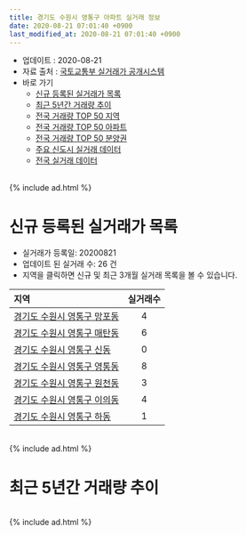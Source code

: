```yaml
---
title: 경기도 수원시 영통구 아파트 실거래 정보
date: 2020-08-21 07:01:40 +0900
last_modified_at: 2020-08-21 07:01:40 +0900
---
```


* 업데이트 : 2020-08-21
* 자료 출처 : [국토교통부 실거래가 공개시스템](http://rt.molit.go.kr)
* 바로 가기
    * [신규 등록된 실거래가 목록](#신규-등록된-실거래가-목록)
    * [최근 5년간 거래량 추이](#최근-5년간-거래량-추이)
    * [전국 거래량 TOP 50 지역](https://inasie.github.io/apt-trade-info/최근-3개월-전국에서-가장-거래가-많이-발생한-지역)
    * [전국 거래량 TOP 50 아파트](https://inasie.github.io/apt-trade-info/최근-3개월-전국에서-가장-거래가-많이-발생한-아파트)
    * [전국 거래량 TOP 50 분양권](https://inasie.github.io/apt-trade-info/최근-3개월-전국에서-가장-거래가-많이-발생한-분양권)
    * [주요 신도시 실거래 데이터](https://inasie.github.io/apt-trade-info/주요-신도시)
    * [전국 실거래 데이터](https://inasie.github.io/apt-trade-info/전국)

<br>
{% include ad.html %}
<br>

# 신규 등록된 실거래가 목록
* 실거래가 등록일: 20200821
* 업데이트 된 실거래 수: 26 건
* 지역을 클릭하면 신규 및 최근 3개월 실거래 목록을 볼 수 있습니다.


|지역|실거래수|
|:---|:---:|
|[경기도 수원시 영통구 망포동](https://inasie.github.io/apt-trade-info/경기도-수원시-영통구-망포동)|4|
|[경기도 수원시 영통구 매탄동](https://inasie.github.io/apt-trade-info/경기도-수원시-영통구-매탄동)|6|
|[경기도 수원시 영통구 신동](https://inasie.github.io/apt-trade-info/경기도-수원시-영통구-신동)|0|
|[경기도 수원시 영통구 영통동](https://inasie.github.io/apt-trade-info/경기도-수원시-영통구-영통동)|8|
|[경기도 수원시 영통구 원천동](https://inasie.github.io/apt-trade-info/경기도-수원시-영통구-원천동)|3|
|[경기도 수원시 영통구 이의동](https://inasie.github.io/apt-trade-info/경기도-수원시-영통구-이의동)|4|
|[경기도 수원시 영통구 하동](https://inasie.github.io/apt-trade-info/경기도-수원시-영통구-하동)|1|


<br>
{% include ad.html %}
<br>

# 최근 5년간 거래량 추이


<div style="width:100%;">
    <canvas id="deal_progress" height="200"></canvas>
</div>

<script>
new Chart(document.getElementById("deal_progress"), {
    type: 'line',
    data: {
        labels: ['201508','201509','201510','201511','201512','201601','201602','201603','201604','201605','201606','201607','201608','201609','201610','201611','201612','201701','201702','201703','201704','201705','201706','201707','201708','201709','201710','201711','201712','201801','201802','201803','201804','201805','201806','201807','201808','201809','201810','201811','201812','201901','201902','201903','201904','201905','201906','201907','201908','201909','201910','201911','201912','202001','202002','202003','202004','202005','202006','202007','202008'],
        datasets: [{
            label: '매매',
            pointRadius: 1,
            data: [414, 551, 642, 436, 323, 306, 265, 444, 451, 483, 616, 630, 587, 616, 805, 522, 428, 354, 387, 537, 453, 596, 633, 600, 382, 491, 390, 482, 442, 678, 509, 670, 443, 447, 462, 439, 661, 942, 953, 527, 358, 384, 281, 389, 345, 383, 476, 516, 462, 557, 1231, 1340, 1453, 1444, 1242, 257, 226, 410, 1041, 812, 86],
            borderColor: "rgba(255, 201, 14, 1)",
            backgroundColor: "rgba(255, 201, 14, 0.5)",
            fill: false,
            lineTension: 0
        },{
            label: '전월세',
            pointRadius: 1,
            data: [300, 255, 363, 342, 508, 614, 635, 412, 459, 365, 333, 334, 327, 331, 365, 383, 473, 385, 406, 396, 310, 303, 323, 372, 330, 380, 325, 402, 571, 654, 642, 440, 387, 348, 419, 310, 322, 406, 435, 415, 486, 547, 473, 508, 499, 496, 536, 581, 507, 462, 540, 550, 843, 883, 952, 493, 636, 521, 563, 481, 138],
            borderColor: "rgba(0, 141, 185, 1)",
            backgroundColor: "rgba(0, 141, 185, 0.5)",
            fill: false,
            lineTension: 0
        }
        ]
    },
    options: {
        responsive: true,
        title: {
            display: false
        },
        tooltips: {
            mode: 'index',
            intersect: false
        },
        hover: {
            mode: 'nearest',
            intersect: true
        },
        scales: {
            xAxes: [{
                display: true,
                scaleLabel: {
                    display: true,
                    labelString: '년/월'
                }
            }],
            yAxes: [{
                display: true,
                ticks: {
                    suggestedMin: 0,
                },
                scaleLabel: {
                    display: true,
                    labelString: '실거래 수'
                }
            }]
        }
    }
});

</script>


<br>
{% include ad.html %}
<br>

